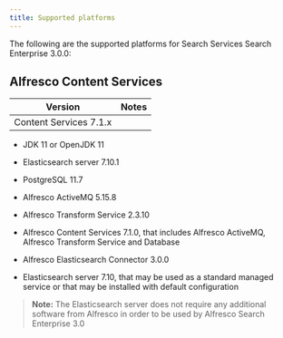 ```yaml
---
title: Supported platforms
---
```


The following are the supported platforms for Search Services Search Enterprise 3.0.0:

## Alfresco Content Services

| Version | Notes |
| ------- | ----- |
| Content Services 7.1.x | |

* JDK 11 or OpenJDK 11
* Elasticsearch server 7.10.1
* PostgreSQL 11.7
* Alfresco ActiveMQ 5.15.8
* Alfresco Transform Service 2.3.10

* Alfresco Content Services 7.1.0, that includes Alfresco ActiveMQ, Alfresco Transform Service and Database
* Alfresco Elasticsearch Connector 3.0.0
* Elasticsearch server 7.10, that may be used as a standard managed service or that may be installed with default configuration

> **Note:** The Elasticsearch server does not require any additional software from Alfresco in order to be used by Alfresco Search Enterprise 3.0